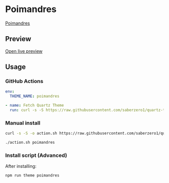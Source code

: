 # Poimandres

[Poimandres](https://github.com/yoGhastly)

## Preview

[Open live preview](https://quartz-themes.github.io/poimandres/)

## Usage

### GitHub Actions

```yaml
env:
  THEME_NAME: poimandres
```

```yaml
- name: Fetch Quartz Theme
  run: curl -s -S https://raw.githubusercontent.com/saberzero1/quartz-themes/master/action.sh | bash -s -- $THEME_NAME
```

### Manual install

```bash
curl -s -S -o action.sh https://raw.githubusercontent.com/saberzero1/quartz-themes/master/action.sh

./action.sh poimandres
```

### Install script (Advanced)

After installing:

```bash
npm run theme poimandres
```
